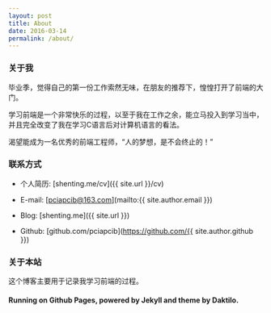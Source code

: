 ```yaml
---
layout: post
title: About
date: 2016-03-14
permalink: /about/
---
```


###  关于我

毕业季，觉得自己的第一份工作索然无味，在朋友的推荐下，惶惶打开了前端的大门。

学习前端是一个非常快乐的过程，以至于我在工作之余，能立马投入到学习当中，并且完全改变了我在学习C语言后对计算机语言的看法。

渴望能成为一名优秀的前端工程师，“人的梦想，是不会终止的！”

### 联系方式

* 个人简历: [shenting.me/cv]({{ site.url }}/cv)

* E-mail: [pciapcib@163.com](mailto:{{ site.author.email }})

* Blog: [shenting.me]({{ site.url }})

* Github: [github.com/pciapcib](https://github.com/{{ site.author.github }})

### 关于本站

这个博客主要用于记录我学习前端的过程。

#### Running on Github Pages, powered by Jekyll and theme by Daktilo.

